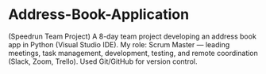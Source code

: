 # Address-Book-Application
(Speedrun Team Project) A 8-day team project developing an address book app in Python (Visual Studio IDE). My role: Scrum Master — leading meetings, task management, development, testing, and remote coordination (Slack, Zoom, Trello). Used Git/GitHub for version control.
